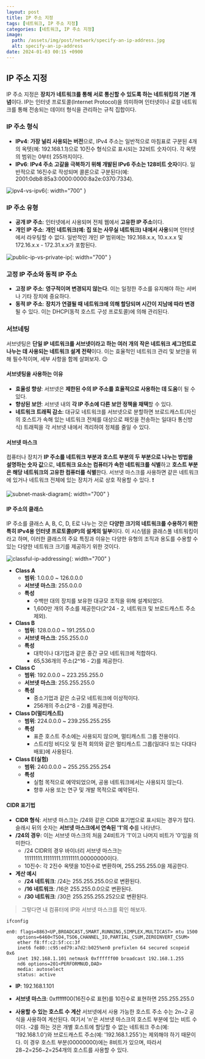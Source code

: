 ```yaml
---
layout: post
title: IP 주소 지정
tags: [네트워크, IP 주소 지정]
categories: [네트워크, IP 주소 지정]
image:
  path: /assets/img/post/network/specify-an-ip-address.jpg
  alt: specify-an-ip-address
date: 2024-01-03 00:15 +0900
---
```


## IP 주소 지정

IP 주소 지정은 **장치가 네트워크를 통해 서로 통신할 수 있도록 하는 네트워킹의 기본 개념**이다. IP는 인터넷 프로토콜(Internet Protocol)을 의미하며 인터넷이나 로컬 네트워크를 통해 전송되는 데이터 형식을 관리하는 규칙 집합이다.

### IP 주소 형식

- **IPv4**: **가장 널리 사용되는 버전**으로, IPv4 주소는 일반적으로 마침표로 구분된 4개의 옥텟(예: 192.168.1.1)으로 10진수 형식으로 표시되는 32비트 숫자이다. 각 옥텟의 범위는 0부터 255까지이다.
- **IPv6**: **IPv4 주소 고갈을 극복하기 위해 개발된 IPv6 주소는 128비트 숫자**이다. 일반적으로 16진수로 작성되며 콜론으로 구분된다(예: 2001:0db8:85a3:0000:0000:8a2e:0370:7334).

![ipv4-vs-ipv6](/assets/img/post/network/ipv4-vs-ipv6.webp){: width="700" }

### IP 주소 유형

- **공개 IP 주소**: 인터넷에서 사용되며 전체 웹에서 **고유한 IP 주소**이다.
- **개인 IP 주소**: **개인 네트워크(예: 집 또는 사무실 네트워크) 내에서 사용**되며 인터넷에서 라우팅할 수 없다. 일반적인 개인 IP 범위에는 192.168.x.x, 10.x.x.x 및 172.16.x.x - 172.31.x.x가 포함된다.

![public-ip-vs-private-ip](/assets/img/post/network/public-ip-vs-private-ip.png){: width="700" }

### 고정 IP 주소와 동적 IP 주소

- **고정 IP 주소**: **영구적이며 변경되지 않는다**. 이는 일정한 주소를 유지해야 하는 서버나 기타 장치에 중요하다.
- **동적 IP 주소**: **장치가 연결될 때 네트워크에 의해 할당되며 시간이 지남에 따라 변경**될 수 있다. 이는 DHCP(동적 호스트 구성 프로토콜)에 의해 관리된다.

### 서브네팅

서브넷팅은 **단일 IP 네트워크를 서브넷이라고 하는 여러 개의 작은 네트워크 세그먼트로 나누는 데 사용되는 네트워크 설계 전략**이다. 이는 효율적인 네트워크 관리 및 보안을 위해 필수적이며, 세부 사항을 함께 살펴보자. 😉

#### 서브넷팅을 사용하는 이유

- **효율성 향상**: 서브넷은 **제한된 수의 IP 주소를 효율적으로 사용하는 데 도움**이 될 수 있다.
- **향상된 보안**: 서브넷 내의 **각 IP 주소에 다른 보안 정책을 채택**할 수 있다.
- **네트워크 트래픽 감소**: 대규모 네트워크를 서브넷으로 분할하면 브로드캐스트(자신의 호스트가 속해 있는 네트워크 전체를 대상으로 패킷을 전송하는 일대다 통신방식) 트래픽을 각 서브넷 내에서 격리하여 정체를 줄일 수 있다.

#### 서브넷 마스크

컴퓨터나 장치가 **IP 주소를 네트워크 부분과 호스트 부분의 두 부분으로 나누는 방법을 설명하는 숫자 값**으로, **네트워크 요소는 컴퓨터가 속한 네트워크를 식별**하고 **호스트 부분은 해당 네트워크의 고유한 컴퓨터를 식별**한다. 서브넷 마스크를 사용하면 같은 네트워크에 있거나 네트워크 전체에 있는 장치가 서로 상호 작용할 수 있다. ❗️

![subnet-mask-diagram](/assets/img/post/network/subnet-mask-diagram.png){: width="700" }

#### IP 주소의 클래스

IP 주소를 클래스 A, B, C, D, E로 나누는 것은 **다양한 크기의 네트워크를 수용하기 위한 특히 IPv4용 인터넷 프로토콜(IP)의 설계의 일부**이다. 이 시스템을 클래스풀 네트워킹이라고 하며, 이러한 클래스의 주요 특징과 이유는 다양한 유형의 조직과 용도를 수용할 수 있는 다양한 네트워크 크기를 제공하기 위한 것이다.

![classful-ip-addressing](/assets/img/post/network/classful-ip-addressing.jpg){: width="700" }

- **Class A**
  - **범위**: 1.0.0.0 ~ 126.0.0.0
  - **서브넷 마스크**: 255.0.0.0
  - **특성**
    - 수백만 대의 장치를 보유한 대규모 조직을 위해 설계되었다.
    - 1,600만 개의 주소를 제공한다(2^24 - 2, 네트워크 및 브로드캐스트 주소 제외).
- **Class B**
  - **범위**: 128.0.0.0 ~ 191.255.0.0
  - **서브넷 마스크**: 255.255.0.0
  - **특성**
    - 대학이나 대기업과 같은 중간 규모 네트워크에 적합하다.
    - 65,536개의 주소(2^16 - 2)를 제공한다.
- **Class C**
  - **범위**: 192.0.0.0 ~ 223.255.255.0
  - **서브넷 마스크**: 255.255.255.0
  - **특성**
    - 중소기업과 같은 소규모 네트워크에 이상적이다.
    - 256개의 주소(2^8 - 2)를 제공한다.
- **Class D(멀티캐스트)**
  - **범위**: 224.0.0.0 ~ 239.255.255.255
  - **특성**
    - 표준 호스트 주소에는 사용되지 않으며, 멀티캐스트 그룹 전용이다.
    - 스트리밍 비디오 및 원격 회의와 같은 멀티캐스트 그룹(일대다 또는 다대다 배포)에 사용된다.
- **Class E(실험)**
  - **범위**: 240.0.0.0 ~ 255.255.255.254
  - **특성**
    - 실험 목적으로 예약되었으며, 공용 네트워크에서는 사용되지 않는다.
    - 향후 사용 또는 연구 및 개발 목적으로 예약된다.

#### CIDR 표기법

- **CIDR 형식**: 서브넷 마스크는 /24와 같은 CIDR 표기법으로 표시되는 경우가 많다. 슬래시 뒤의 숫자는 **서브넷 마스크에서 연속된 '1'의 수**를 나타낸다.
- **/24의 경우**: 이는 서브넷 마스크의 처음 24비트가 '1'이고 나머지 비트가 '0'임을 의미한다.
  - /24 CIDR의 경우 바이너리 서브넷 마스크는 11111111.11111111.11111111.00000000이다.
  - 10진수: 각 2진수 옥텟을 10진수로 변환하며, 255.255.255.0을 제공한다.
- **계산 예시**
  - **/24 네트워크**: /24는 255.255.255.0으로 변환된다.
  - **/16 네트워크**: /16은 255.255.0.0으로 변환된다.
  - **/30 네트워크**: /30은 255.255.255.252으로 변환된다.

> 그렇다면 내 컴퓨터에 IP와 서브넷 마스크를 확인 해보자.

```shell
ifconfig

en0: flags=8863<UP,BROADCAST,SMART,RUNNING,SIMPLEX,MULTICAST> mtu 1500
	options=6460<TSO4,TSO6,CHANNEL_IO,PARTIAL_CSUM,ZEROINVERT_CSUM>
	ether f8:ff:c2:5f:cc:3f
	inet6 fe80::c95:ed79:a7d2:b025%en0 prefixlen 64 secured scopeid 0x6
	inet 192.168.1.101 netmask 0xffffff00 broadcast 192.168.1.255
	nd6 options=201<PERFORMNUD,DAD>
	media: autoselect
	status: active
```

- **IP**: 192.168.1.101
- **서브넷 마스크**: 0xffffff00(16진수로 표현)를 10진수로 표현하면 255.255.255.0

- **사용할 수 있는 호스트 수 계산**
  서브넷에서 사용 가능한 호스트 주소 수는 2n−2 공식을 사용하여 계산된다. 여기서 'n'은 서브넷 마스크의 호스트 부분에 있는 비트 수이다.
  -2를 하는 것은 개별 호스트에 할당할 수 없는 네트워크 주소(예: '192.168.1.0')와 브로드캐스트 주소(예: '192.168.1.255')는 제외해야 하기 때문이다.
  이 경우 호스트 부분(00000000)에는 8비트가 있으며, 따라서 28−2=256−2=254개의 호스트를 사용할 수 있다.
